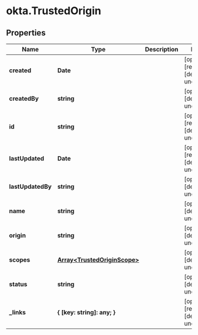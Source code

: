 # okta.TrustedOrigin

## Properties

Name | Type | Description | Notes
------------ | ------------- | ------------- | -------------
**created** | **Date** |  | [optional] [readonly] [default to undefined]
**createdBy** | **string** |  | [optional] [default to undefined]
**id** | **string** |  | [optional] [readonly] [default to undefined]
**lastUpdated** | **Date** |  | [optional] [readonly] [default to undefined]
**lastUpdatedBy** | **string** |  | [optional] [default to undefined]
**name** | **string** |  | [optional] [default to undefined]
**origin** | **string** |  | [optional] [default to undefined]
**scopes** | [**Array&lt;TrustedOriginScope&gt;**](TrustedOriginScope.md) |  | [optional] [default to undefined]
**status** | **string** |  | [optional] [default to undefined]
**_links** | **{ [key: string]: any; }** |  | [optional] [readonly] [default to undefined]

